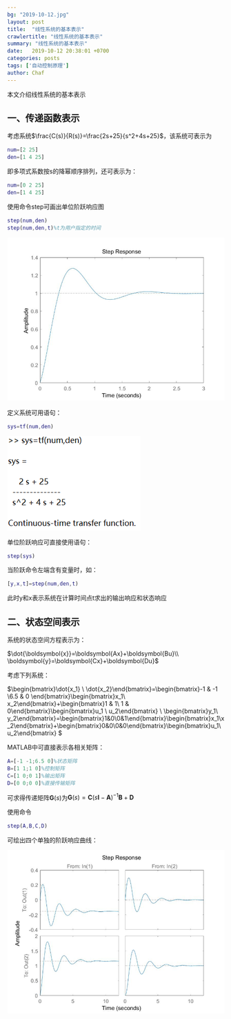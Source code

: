 ```yaml
---
bg: "2019-10-12.jpg"
layout: post
title:  "线性系统的基本表示"
crawlertitle: "线性系统的基本表示"
summary: "线性系统的基本表示"
date:   2019-10-12 20:38:01 +0700
categories: posts
tags: ['自动控制原理']
author: Chaf
---
```


本文介绍线性系统的基本表示

## 一、传递函数表示

考虑系统$\frac{C(s)}{R(s)}=\frac{2s+25}{s^2+4s+25}$，该系统可表示为

```matlab
num=[2 25]
den=[1 4 25]
```

即多项式系数按s的降幂顺序排列，还可表示为：

```matlab
num=[0 2 25]
den=[1 4 25]
```

使用命令step可画出单位阶跃响应图

```matlab
step(num,den)
step(num,den,t)%t为用户指定的时间
```

![](/assets/images/control_system/linear_system_representation/1.jpg)

定义系统可用语句：

```matlab
sys=tf(num,den)
```

![](/assets/images/control_system/linear_system_representation/2.png)

单位阶跃响应可直接使用语句：

```matlab
step(sys)
```

当阶跃命令左端含有变量时，如：

```matlab
[y,x,t]=step(num,den,t)
```

此时y和x表示系统在计算时间点t求出的输出响应和状态响应

## 二、状态空间表示

系统的状态空间方程表示为：

$\dot{\boldsymbol{x}}=\boldsymbol{Ax}+\boldsymbol{Bu}\\ \boldsymbol{y}=\boldsymbol{Cx}+\boldsymbol{Du}$ 

考虑下列系统：

$\begin{bmatrix}\dot{x_1} \\ \dot{x_2}\end{bmatrix}=\begin{bmatrix}-1 & -1 \\6.5 & 0 \end{bmatrix}\begin{bmatrix}x_1\\ x_2\end{bmatrix}+\begin{bmatrix}1 & 1\\ 1 & 0\end{bmatrix}\begin{bmatrix}u_1 \\ u_2\end{bmatrix} \\ \begin{bmatrix}y_1\\ y_2\end{bmatrix}=\begin{bmatrix}1&0\\0&1\end{bmatrix}\begin{bmatrix}x_1\\x_2\end{bmatrix}+\begin{bmatrix}0&0\\0&0\end{bmatrix}\begin{bmatrix}u_1\\u_2\end{bmatrix} $ 

MATLAB中可直接表示各相关矩阵：

```matlab
A=[-1 -1;6.5 0]%状态矩阵
B=[1 1;1 0]%控制矩阵
C=[1 0;0 1]%输出矩阵
D=[0 0;0 0]%直接传输矩阵
```

可求得传递矩阵$\boldsymbol{G}(s)$为$\boldsymbol{G}(s)=\boldsymbol{C}(s\boldsymbol{I}-\boldsymbol{A})^{-1}\boldsymbol{B}+\boldsymbol{D}$  

使用命令

```matlab
step(A,B,C,D)
```

可绘出四个单独的阶跃响应曲线：

![](/assets/images/control_system/linear_system_representation/3.jpg)